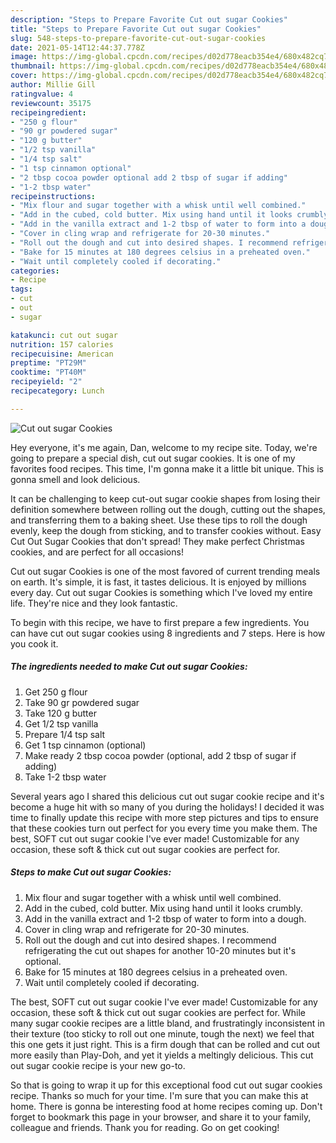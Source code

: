 ```yaml
---
description: "Steps to Prepare Favorite Cut out sugar Cookies"
title: "Steps to Prepare Favorite Cut out sugar Cookies"
slug: 548-steps-to-prepare-favorite-cut-out-sugar-cookies
date: 2021-05-14T12:44:37.778Z
image: https://img-global.cpcdn.com/recipes/d02d778eacb354e4/680x482cq70/cut-out-sugar-cookies-recipe-main-photo.jpg
thumbnail: https://img-global.cpcdn.com/recipes/d02d778eacb354e4/680x482cq70/cut-out-sugar-cookies-recipe-main-photo.jpg
cover: https://img-global.cpcdn.com/recipes/d02d778eacb354e4/680x482cq70/cut-out-sugar-cookies-recipe-main-photo.jpg
author: Millie Gill
ratingvalue: 4
reviewcount: 35175
recipeingredient:
- "250 g flour"
- "90 gr powdered sugar"
- "120 g butter"
- "1/2 tsp vanilla"
- "1/4 tsp salt"
- "1 tsp cinnamon optional"
- "2 tbsp cocoa powder optional add 2 tbsp of sugar if adding"
- "1-2 tbsp water"
recipeinstructions:
- "Mix flour and sugar together with a whisk until well combined."
- "Add in the cubed, cold butter. Mix using hand until it looks crumbly."
- "Add in the vanilla extract and 1-2 tbsp of water to form into a dough."
- "Cover in cling wrap and refrigerate for 20-30 minutes."
- "Roll out the dough and cut into desired shapes. I recommend refrigerating the cut out shapes for another 10-20 minutes but it&#39;s optional."
- "Bake for 15 minutes at 180 degrees celsius in a preheated oven."
- "Wait until completely cooled if decorating."
categories:
- Recipe
tags:
- cut
- out
- sugar

katakunci: cut out sugar 
nutrition: 157 calories
recipecuisine: American
preptime: "PT29M"
cooktime: "PT40M"
recipeyield: "2"
recipecategory: Lunch

---
```



![Cut out sugar Cookies](https://img-global.cpcdn.com/recipes/d02d778eacb354e4/680x482cq70/cut-out-sugar-cookies-recipe-main-photo.jpg)

Hey everyone, it's me again, Dan, welcome to my recipe site. Today, we're going to prepare a special dish, cut out sugar cookies. It is one of my favorites food recipes. This time, I'm gonna make it a little bit unique. This is gonna smell and look delicious.

It can be challenging to keep cut-out sugar cookie shapes from losing their definition somewhere between rolling out the dough, cutting out the shapes, and transferring them to a baking sheet. Use these tips to roll the dough evenly, keep the dough from sticking, and to transfer cookies without. Easy Cut Out Sugar Cookies that don&#39;t spread! They make perfect Christmas cookies, and are perfect for all occasions!

Cut out sugar Cookies is one of the most favored of current trending meals on earth. It's simple, it is fast, it tastes delicious. It is enjoyed by millions every day. Cut out sugar Cookies is something which I've loved my entire life. They're nice and they look fantastic.


To begin with this recipe, we have to first prepare a few ingredients. You can have cut out sugar cookies using 8 ingredients and 7 steps. Here is how you cook it.

<!--inarticleads1-->

##### The ingredients needed to make Cut out sugar Cookies:

1. Get 250 g flour
1. Take 90 gr powdered sugar
1. Take 120 g butter
1. Get 1/2 tsp vanilla
1. Prepare 1/4 tsp salt
1. Get 1 tsp cinnamon (optional)
1. Make ready 2 tbsp cocoa powder (optional, add 2 tbsp of sugar if adding)
1. Take 1-2 tbsp water


Several years ago I shared this delicious cut out sugar cookie recipe and it&#39;s become a huge hit with so many of you during the holidays! I decided it was time to finally update this recipe with more step pictures and tips to ensure that these cookies turn out perfect for you every time you make them. The best, SOFT cut out sugar cookie I&#39;ve ever made! Customizable for any occasion, these soft &amp; thick cut out sugar cookies are perfect for. 

<!--inarticleads2-->

##### Steps to make Cut out sugar Cookies:

1. Mix flour and sugar together with a whisk until well combined.
1. Add in the cubed, cold butter. Mix using hand until it looks crumbly.
1. Add in the vanilla extract and 1-2 tbsp of water to form into a dough.
1. Cover in cling wrap and refrigerate for 20-30 minutes.
1. Roll out the dough and cut into desired shapes. I recommend refrigerating the cut out shapes for another 10-20 minutes but it&#39;s optional.
1. Bake for 15 minutes at 180 degrees celsius in a preheated oven.
1. Wait until completely cooled if decorating.


The best, SOFT cut out sugar cookie I&#39;ve ever made! Customizable for any occasion, these soft &amp; thick cut out sugar cookies are perfect for. While many sugar cookie recipes are a little bland, and frustratingly inconsistent in their texture (too sticky to roll out one minute, tough the next) we feel that this one gets it just right. This is a firm dough that can be rolled and cut out more easily than Play-Doh, and yet it yields a meltingly delicious. This cut out sugar cookie recipe is your new go-to. 

So that is going to wrap it up for this exceptional food cut out sugar cookies recipe. Thanks so much for your time. I'm sure that you can make this at home. There is gonna be interesting food at home recipes coming up. Don't forget to bookmark this page in your browser, and share it to your family, colleague and friends. Thank you for reading. Go on get cooking!
